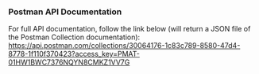 ### Postman API Documentation
For full API documentation, follow the link below (will return a JSON file of the Postman Collection documentation):
https://api.postman.com/collections/30064176-1c83c789-8580-47d4-8778-1f110f370423?access_key=PMAT-01HW1BWC7376NQYN8CMKZ1VV7G